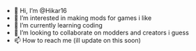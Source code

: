 - 👋 Hi, I’m @Hikar16
- 👀 I’m interested in making mods for games i like
- 🌱 I’m currently learning coding
- 💞️ I’m looking to collaborate on modders and creators i guess
- 📫 How to reach me (ill update on this soon)

<!---
Hikar16/Hikar16 is a ✨ special ✨ repository because its `README.md` (this file) appears on your GitHub profile.
You can click the Preview link to take a look at your changes.
--->
